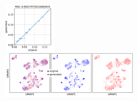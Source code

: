 <img src="fig/original_v_generated_proportion.png" width="30%" alt="Image description">

<img src="fig/umap_datasets.png" width="80%" alt="Image description">

